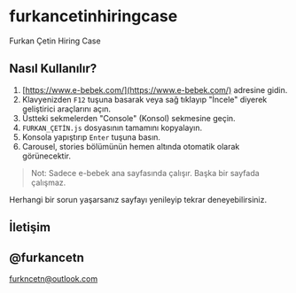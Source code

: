 # furkancetinhiringcase
Furkan Çetin Hiring Case

## Nasıl Kullanılır?

1. [https://www.e-bebek.com/](https://www.e-bebek.com/) adresine gidin.
2. Klavyenizden `F12` tuşuna basarak veya sağ tıklayıp "İncele" diyerek geliştirici araçlarını açın.
3. Üstteki sekmelerden "Console" (Konsol) sekmesine geçin.
4. `FURKAN_ÇETİN.js` dosyasının tamamını kopyalayın.
5. Konsola yapıştırıp `Enter` tuşuna basın.
6. Carousel, stories bölümünün hemen altında otomatik olarak görünecektir.

> Not: Sadece e-bebek ana sayfasında çalışır. Başka bir sayfada çalışmaz.

Herhangi bir sorun yaşarsanız sayfayı yenileyip tekrar deneyebilirsiniz.

## İletişim
@furkancetn
-
furkncetn@outlook.com